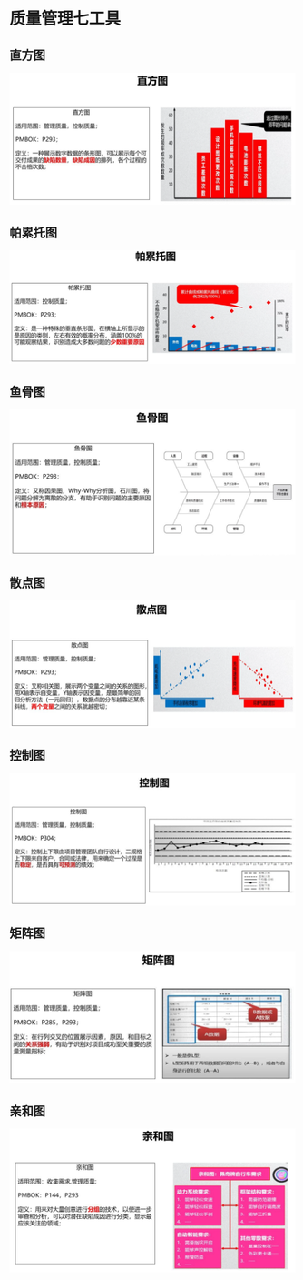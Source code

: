 # 质量管理七工具

## 直方图

![](../../.gitbook/assets/image%20%2855%29.png)

## 帕累托图

![](../../.gitbook/assets/image%20%2888%29.png)

## 鱼骨图

![](../../.gitbook/assets/image%20%2877%29.png)

## 散点图

![](../../.gitbook/assets/image%20%2829%29.png)

## 控制图

![](../../.gitbook/assets/image%20%2842%29.png)

## 矩阵图

![](../../.gitbook/assets/image%20%2822%29.png)

## 亲和图

![](../../.gitbook/assets/image%20%2891%29.png)

